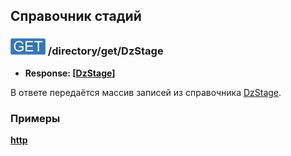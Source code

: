 ## Справочник стадий

### ![GET](../../../../img/get.png) /directory/get/DzStage
* **Response: [[DzStage](../../../../types/types.md#com.siams.med.api.DzStage)]**

В ответе передаётся массив записей из справочника [DzStage](../../../../types/types.md#com.siams.med.api.DzStage).

### Примеры
**[http](examples/get.md)**